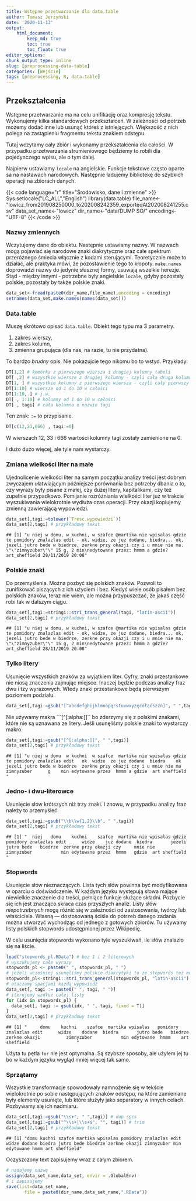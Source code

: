 ```yaml
---
title: Wstępne przetwarzanie dla data.table
author: Tomasz Jerzyński
date: '2020-11-13'
output:
    html_document:
        keep_md: true
        toc: true
        toc_float: true
editor_options: 
chunk_output_type: inline
slug: [preprocessing-data-table]
categories: [Wejście]
tags: [preprocessing, R, data.table]
---
```


## Przekształcenia

Wstępne przetwarzanie ma na celu unifikację oraz kompresję tekstu.
Wykonujemy kilka standardowych przekształceń. W zależności od potrzeb możemy dodać inne lub usunąć któreś z istniejących. Większość z nich polega na zastąpieniu fragmentu tekstu znakiem odstępu.


Tutaj wczytamy cały zbiór i wykonamy przekształcenia dla całości. W przypadku przetwarzania strumieniowego będziemy to robili dla pojedynczego wpisu, ale o tym dalej.

Najpierw ustawiamy ```locale``` na angielskie. Funkcje tekstowe często oparte sa na nastawach narodowych. Następnie ładujemy bibliotekę do szybkich operacji na zbiorach danych.


{{< code language="r" title="Środowisko, dane i zmienne" >}}
Sys.setlocale("LC_ALL","English")
library(data.table)
file_name<-"lowicz_from201908250000_to202008242359_exportedAt202008241255.csv"
data_set_name<-"lowicz"
dir_name<-"data/DUMP SO/"
encoding<-"UTF-8"
{{< /code >}}

### Nazwy zmiennych

Wczytujemy dane do obiektu. Następnie ustawiamy nazwy. W nazwach mogą pojawiać się narodowe znaki diakrytyczne oraz całe spektrum przeróżnego śmiecia włącznie z kodami sterującymi. Teoretycznie może to działać, ale praktyka mówi, że pozostawienie tego to kłopoty.
```make.names``` doprowadzi nazwy do jedynie słusznej formy, usuwają wszelkie herezje. Stąd - między innymi - potrzebne były angielskie ```locale```, gdyby pozostały polskie, pozostały by także polskie znaki.

```r
data_set<-fread(paste0(dir_name,file_name),encoding = encoding)
setnames(data_set,make.names(names(data_set)))
```

### Data.table

Muszę skrótowo opisać ```data.table```. Obiekt tego typu ma 3 parametry.

1. zakres wierszy,
2. zakres kolumn,
3. zmienna grupująca (dla nas, na razie, tu nie przydatna).

To bardzo *brudny* opis. Nie pokazujcie tego nikomu bo to wstyd. Przykłady:


```r
DT[1,2] # komórka z pierwszego wiersza i drugiej kolumny tabeli
DT[ ,2] # wszystkie wiersze z drugiej kolumny - czyli cała druga kolumna
DT[1, ] # wszystkie kolumny z pierwszego wiersza - czyli cały pierwszy wiersz
DT[1:10] # wiersze od 1 do 10 w całości
DT[1:10, ] # j.w.
DT[ , 1:10] # kolumny od 1 do 10 w całości
DT[ , tagi] # cała kolumna o nazwie tagi
```

Ten znak: ```:=``` to przypisanie.


```r
DT[c(12,23,666) , tagi:=0]
```

W wierszach 12, 33 i 666 wartości kolumny tagi zostały zamienione na 0.

I dużo dużo więcej, ale tyle nam wystarczy.

### Zmiana wielkości liter na małe

Ujednolicenie wielkości liter na samym początku analizy treści jest dobrym zwyczajem ułatwiającym późniejsze porównania bez potrzeby dbania o to, czy wyrazy były pisane z małej, czy dużej litery, kapitalikami, czy też zupełnie przypadkowo. Pomijanie rozróżniania wielkości liter już w trakcie wyszukiwania wielokrotnie wydłuża czas operacji.
Przy okazji kopiujemy zmienną zawierającą wypowiedzi.


```r
data_set[,tagi:=tolower(`Tresc.wypowiedzi`)]
data_set[2,tagi] # przykładowy tekst
```

```
## [1] "u niej w domu, w kuchni, w szafce @martika nie wpisalas gdzie te pomidory znalazlas edit - ok, widze, ze juz dodane, biedra... ok, jezeli jutro bede w biedrze, zerkne przy okazji czy i u mnie nie ma. \"\"zimnyzuber\"\" 15 g, 2 min\nedytowane przez: hmmm a gdzie? art_sheffield 28/11/2019 20:08"
```

### Polskie znaki

Do przemyślenia. Można pozbyć się polskich znaków. Pozwoli to zunifikować piszących z ich użyciem i bez. Kiedyś wiele osób pisałem bez polskich znaków, teraz nie wiem, ale można przypuszczać, że jakaś część robi tak w dalszym ciągu.


```r
data_set[,tagi:=stringi::stri_trans_general(tagi, "latin-ascii")]
data_set[2,tagi] # przykładowy tekst
```

```
## [1] "u niej w domu, w kuchni, w szafce @martika nie wpisalas gdzie te pomidory znalazlas edit - ok, widze, ze juz dodane, biedra... ok, jezeli jutro bede w biedrze, zerkne przy okazji czy i u mnie nie ma. \"\"zimnyzuber\"\" 15 g, 2 min\nedytowane przez: hmmm a gdzie? art_sheffield 28/11/2019 20:08"
```

### Tylko litery

Usunięcie wszystkich znaków za wyjątkiem liter. Cyfry, znaki przestankowe nie niosą znaczenia zajmując miejsce.
Inaczej będzie podczas analizy fraz dwu i tzy wyrazowych. Wtedy znaki przestankowe będą pierwszym poziomem podziału.


```r
data_set[,tagi:=gsub("[^abcdefghijklmnopqrstuvwxyzęćółąćśżźń]", " ",tagi)]
```

Nie używamy makra ```[^[:alpha:]]`` bo zderzymy się z polskimi znakami, które nie są uznawana ze litery. Jeśli usunęliśmy polskie znaki to wystarczy makro.


```r
data_set[,tagi:=gsub("[^[:alpha:]]", " ",tagi)]
data_set[2,tagi] # przykładowy tekst
```

```
## [1] "u niej w domu  w kuchni  w szafce  martika nie wpisalas gdzie te pomidory znalazlas edit   ok  widze  ze juz dodane  biedra    ok  jezeli jutro bede w biedrze  zerkne przy okazji czy i u mnie nie ma    zimnyzuber      g    min edytowane przez  hmmm a gdzie  art sheffield                 "
```

### Jedno- i dwu-literowce

Usunięcie słów krótszych niż trzy znaki. I znowu, w przypadku analizy fraz należy to przemyśleć.


```r
data_set[,tagi:=gsub("\\b\\w{1,2}\\b", " ",tagi)]
data_set[2,tagi] # przykładowy tekst
```

```
## [1] "  niej   domu    kuchni    szafce  martika nie wpisalas gdzie   pomidory znalazlas edit      widze    juz dodane  biedra       jezeli jutro bede   biedrze  zerkne przy okazji czy     mnie nie      zimnyzuber           min edytowane przez  hmmm   gdzie  art sheffield                 "
```

### Stopwords

Usunięcie słów nieznaczących. Lista tych słów powinna być modyfikowana w oparciu o doświadczenie.
W każdym języku występują słowa mające niewielkie znaczenie dla treści, pełniące funkcje służące składni. Pozbycie się ich jest znacząco skraca czas przyszłych analiz.
Listy słów *niepotrzebnych* mogą różnić się w zależności od zastosowania, twórcy lub właściciela. Własną — dostosowaną ściśle do potrzeb danego zadania można utworzyć wychodząc od jednego z gotowych zbiorów. Tu używamy listy polskich stopwords udostępnionej przez Wikipedię.

W celu usunięcia stopwords wykonano tyle wyszukiwań, ile słów znalazło się na liście.


```r
load("stopwords_pl.RData") # bez 1 i 2 literowych
# wyszukujemy całe wyrazy
stopwords_pl <- paste0(" ", stopwords_pl, " ")
# jeżeli wcześniej usunęliśmy polskie diakrytyki to ze stopwords też musimy
stopwords_pl<-stringi::stri_trans_general(stopwords_pl, "latin-ascii")
# otaczamy spacjami każdą wypowiedź
data_set[, tagi := paste0(" ", tagi, " ")]
# iterujemy wzdłuż całej listy
for (idx in stopwords_pl) {
  data_set[, tagi := gsub(idx, " ", tagi, fixed = T)]
}
data_set[2,tagi] # przykładowy tekst
```

```
## [1] "     domu    kuchni    szafce  martika wpisalas   pomidory znalazlas edit      widze    dodane  biedra       jutro bede   biedrze  zerkne okazji          zimnyzuber           min edytowane  hmmm    art sheffield                  "
```

Użyta tu pętla ```for``` nie jest optymalna. Są szybsze sposoby, ale użyłem jej tu bo w każdym języku wygląd mniej więcej tak samo.

### Sprzątamy

Wszystkie transformacje spowodowały namnożenie się w tekście wielokrotnie po sobie następujących znaków odstępu, na które zamieniane były elementy usunięte, lub które służyły jako separatory w innych celach. Pozbywamy się ich nadmiaru.


```r
data_set[,tagi:=gsub("\\s+", " ",tagi)] # dup spcs
data_set[,tagi:=gsub("^\\s+|\\s+$", "", tagi)] # trim
data_set[2,tagi] # przykładowy tekst
```

```
## [1] "domu kuchni szafce martika wpisalas pomidory znalazlas edit widze dodane biedra jutro bede biedrze zerkne okazji zimnyzuber min edytowane hmmm art sheffield"
```

Oczyszczony text zapisujemy wraz z całym zbiorem.


```r
# nadajemy nazwę
assign(data_set_name,data_set, envir = .GlobalEnv)
# i zapisujemy
save(list=data_set_name,
       file = paste0(dir_name,data_set_name,".RData"))
```

